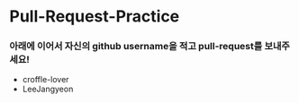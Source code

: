 # Pull-Request-Practice

### 아래에 이어서 자신의 github username을 적고 pull-request를 보내주세요!
- croffle-lover
- LeeJangyeon

